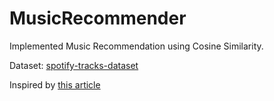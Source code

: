 # MusicRecommender
Implemented Music Recommendation using Cosine Similarity.
  
Dataset: [spotify-tracks-dataset](https://huggingface.co/datasets/maharshipandya/spotify-tracks-dataset)
  
Inspired by [this article](https://medium.com/@edhuang392/recommender-system-using-cosine-similarity-an-honors-research-project-on-music-recommendation-120bfc8806ba)

